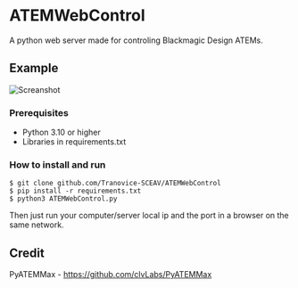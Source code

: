 # ATEMWebControl

A python web server made for controling Blackmagic Design ATEMs.
## Example
![Screanshot](https://i.imgur.com/YrRT8c0.png)

### Prerequisites

* Python 3.10 or higher
* Libraries in requirements.txt

### How to install and run

```
$ git clone github.com/Tranovice-SCEAV/ATEMWebControl
$ pip install -r requirements.txt
$ python3 ATEMWebControl.py
```
Then just run your computer/server local ip and the port in a browser on the same network.
## Credit
PyATEMMax - https://github.com/clvLabs/PyATEMMax